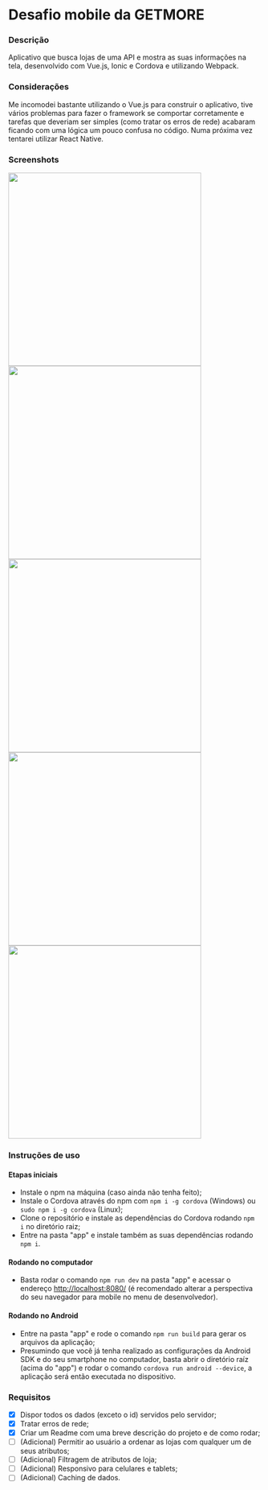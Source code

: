 # Desafio mobile da GETMORE

### Descrição
Aplicativo que busca lojas de uma API e mostra as suas informações na tela, desenvolvido com Vue.js, Ionic e Cordova e utilizando Webpack.

### Considerações
Me incomodei bastante utilizando o Vue.js para construir o aplicativo, tive vários problemas para fazer o framework se comportar corretamente e tarefas que deveriam ser simples (como tratar os erros de rede) acabaram ficando com uma lógica um pouco confusa no código. Numa próxima vez tentarei utilizar React Native.

### Screenshots

<img src="https://raw.githubusercontent.com/telmotrooper/mobile-challenge/master/screenshots/1.jpg" height="384"> <img src="https://raw.githubusercontent.com/telmotrooper/mobile-challenge/master/screenshots/2.jpg" height="384"> <img src="https://raw.githubusercontent.com/telmotrooper/mobile-challenge/master/screenshots/3.jpg" height="384"> <img src="https://raw.githubusercontent.com/telmotrooper/mobile-challenge/master/screenshots/4.jpg" height="384"> <img src="https://raw.githubusercontent.com/telmotrooper/mobile-challenge/master/screenshots/5.jpg" height="384">

### Instruções de uso

#### Etapas iniciais
* Instale o npm na máquina (caso ainda não tenha feito);
* Instale o Cordova através do npm com `npm i -g cordova` (Windows) ou `sudo npm i -g cordova` (Linux);
* Clone o repositório e instale as dependências do Cordova rodando `npm i` no diretório raiz;
* Entre na pasta "app" e instale também as suas dependências rodando `npm i`.

#### Rodando no computador

* Basta rodar o comando `npm run dev` na pasta "app" e acessar o endereço [http://localhost:8080/](http://localhost:8080/) (é recomendado alterar a perspectiva do seu navegador para mobile no menu de desenvolvedor).

#### Rodando no Android
* Entre na pasta "app" e rode o comando `npm run build` para gerar os arquivos da aplicação;
* Presumindo que você já tenha realizado as configurações da Android SDK e do seu smartphone no computador, basta abrir o diretório raíz (acima do "app") e rodar o comando `cordova run android --device`, a aplicação será então executada no dispositivo.

### Requisitos

- [x] Dispor todos os dados (exceto o id) servidos pelo servidor;
- [x] Tratar erros de rede;
- [x] Criar um Readme com uma breve descrição do projeto e de como rodar;
- [ ] (Adicional) Permitir ao usuário a ordenar as lojas com qualquer um de seus atributos;
- [ ] (Adicional) Filtragem de atributos de loja;
- [ ] (Adicional) Responsivo para celulares e tablets;
- [ ] (Adicional) Caching de dados.
